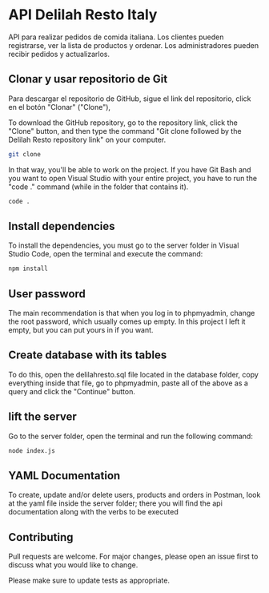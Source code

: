# API Delilah Resto Italy

API para realizar pedidos de comida italiana. Los clientes pueden registrarse, ver la lista de productos y ordenar. Los administradores pueden recibir pedidos y actualizarlos.

## Clonar y usar repositorio de Git

Para descargar el repositorio de GitHub, sigue el link del repositorio, click en el botón "Clonar" ("Clone"), 

To download the GitHub repository, go to the repository link, click the "Clone" button, and then type the command "Git clone followed by the Delilah Resto repository link" on your computer.

```bash
git clone
```

In that way, you'll be able to work on the project. If you have Git Bash and you want to open Visual Studio with your entire project, you have to run the "code ." command (while in the folder that contains it).

```bash
code .
```

## Install dependencies

To install the dependencies, you must go to the server folder in Visual Studio Code, open the terminal and execute the command:

```bash
npm install
```

## User password

The main recommendation is that when you log in to phpmyadmin, change the root password, which usually comes up empty. In this project I left it empty, but you can put yours in if you want.

## Create database with its tables

To do this, open the delilahresto.sql file located in the database folder, copy everything inside that file, go to phpmyadmin, paste all of the above as a query and click the "Continue" button.

## lift the server

Go to the server folder, open the terminal and run the following command:

```bash
node index.js
```

## YAML Documentation

To create, update and/or delete users, products and orders in Postman, look at the yaml file inside the server folder; there you will find the api documentation along with the verbs to be executed


## Contributing
Pull requests are welcome. For major changes, please open an issue first to discuss what you would like to change.

Please make sure to update tests as appropriate.
